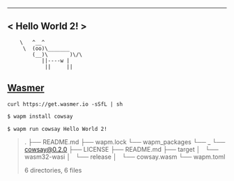  ________________
< Hello World 2! >
 ----------------
        \   ^__^
         \  (oo)\_______
            (__)\       )\/\
               ||----w |
                ||     ||


## [Wasmer](https://wasmer.io/)

`curl https://get.wasmer.io -sSfL | sh`

```sh
$ wapm install cowsay

$ wapm run cowsay Hello World 2!
```

>.
>├── README.md
>├── wapm.lock
>└── wapm_packages
>    └── _
>        └── cowsay@0.2.0
>            ├── LICENSE
>            ├── README.md
>            ├── target
>            │   └── wasm32-wasi
>            │       └── release
>            │           └── cowsay.wasm
>            └── wapm.toml
>
>6 directories, 6 files
